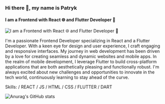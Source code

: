 ### Hi there 👋, my name is Patryk
#### I am a Frontend with React 🌐 and Flutter Developer 📱
![I am a Frontend with React 🌐 and Flutter Developer 📱](https://miro.medium.com/v2/resize:fit:1400/1*R-twmFW5KUTgZsOGlcYoWQ.png)

I'm a passionate Frontend Developer specializing in React and a  Flutter Developer. With a keen eye for design and user experience, I craft engaging and responsive interfaces. My journey in web development has been driven by a love for creating seamless and dynamic websites and mobile apps. In the realm of mobile development, I leverage Flutter to build cross-platform applications that are both aesthetically pleasing and functionally robust. I'm always excited about new challenges and opportunities to innovate in the tech world, continuously learning to stay ahead of the curve.

Skills:  / REACT / JS / HTML / CSS / FLUTTER / DART

![Anurag's GitHub stats](https://github-readme-stats.vercel.app/api?username=anuraghazra&show_icons=true&theme=radical)



<!--
**patrykbarszczewskii/patrykbarszczewskii** is a ✨ _special_ ✨ repository because its `README.md` (this file) appears on your GitHub profile.

Here are some ideas to get you started:

- 🔭 I’m currently working on ...
- 🌱 I’m currently learning ...
- 👯 I’m looking to collaborate on ...
- 🤔 I’m looking for help with ...
- 💬 Ask me about ...
- 📫 How to reach me: ...
- 😄 Pronouns: ...
- ⚡ Fun fact: ...
-->
